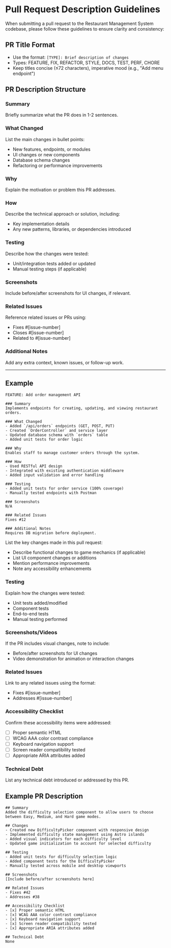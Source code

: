 # Pull Request Description Guidelines

When submitting a pull request to the Restaurant Management System codebase, please follow these guidelines to ensure clarity and consistency:

## PR Title Format

- Use the format: `[TYPE]: Brief description of changes`
- Types: FEATURE, FIX, REFACTOR, STYLE, DOCS, TEST, PERF, CHORE
- Keep titles concise (≤72 characters), imperative mood (e.g., "Add menu endpoint")

## PR Description Structure

### Summary

Briefly summarize what the PR does in 1-2 sentences.

### What Changed

List the main changes in bullet points:
- New features, endpoints, or modules
- UI changes or new components
- Database schema changes
- Refactoring or performance improvements

### Why

Explain the motivation or problem this PR addresses.

### How

Describe the technical approach or solution, including:
- Key implementation details
- Any new patterns, libraries, or dependencies introduced

### Testing

Describe how the changes were tested:
- Unit/integration tests added or updated
- Manual testing steps (if applicable)

### Screenshots

Include before/after screenshots for UI changes, if relevant.

### Related Issues

Reference related issues or PRs using:
- Fixes #[issue-number]
- Closes #[issue-number]
- Related to #[issue-number]

### Additional Notes

Add any extra context, known issues, or follow-up work.

---

## Example

```
FEATURE: Add order management API

### Summary
Implements endpoints for creating, updating, and viewing restaurant orders.

### What Changed
- Added `/api/orders` endpoints (GET, POST, PUT)
- Created `OrderController` and service layer
- Updated database schema with `orders` table
- Added unit tests for order logic

### Why
Enables staff to manage customer orders through the system.

### How
- Used RESTful API design
- Integrated with existing authentication middleware
- Added input validation and error handling

### Testing
- Added unit tests for order service (100% coverage)
- Manually tested endpoints with Postman

### Screenshots
N/A

### Related Issues
Fixes #12

### Additional Notes
Requires DB migration before deployment.
```
List the key changes made in this pull request:

- Describe functional changes to game mechanics (if applicable)
- List UI component changes or additions
- Mention performance improvements
- Note any accessibility enhancements

### Testing

Explain how the changes were tested:

- Unit tests added/modified
- Component tests
- End-to-end tests
- Manual testing performed

### Screenshots/Videos

If the PR includes visual changes, note to include:

- Before/after screenshots for UI changes
- Video demonstration for animation or interaction changes

### Related Issues

Link to any related issues using the format:

- Fixes #[issue-number]
- Addresses #[issue-number]

### Accessibility Checklist

Confirm these accessibility items were addressed:

- [ ] Proper semantic HTML
- [ ] WCAG AAA color contrast compliance
- [ ] Keyboard navigation support
- [ ] Screen reader compatibility tested
- [ ] Appropriate ARIA attributes added

### Technical Debt

List any technical debt introduced or addressed by this PR.

## Example PR Description

```
## Summary
Added the difficulty selection component to allow users to choose between Easy, Medium, and Hard game modes.

## Changes
- Created new DifficultyPicker component with responsive design
- Implemented difficulty state management using Astro islands
- Added visual indicators for each difficulty level
- Updated game initialization to account for selected difficulty

## Testing
- Added unit tests for difficulty selection logic
- Added component tests for the DifficultyPicker
- Manually tested across mobile and desktop viewports

## Screenshots
[Include before/after screenshots here]

## Related Issues
- Fixes #42
- Addresses #38

## Accessibility Checklist
- [x] Proper semantic HTML
- [x] WCAG AAA color contrast compliance
- [x] Keyboard navigation support
- [x] Screen reader compatibility tested
- [x] Appropriate ARIA attributes added

## Technical Debt
None
```
